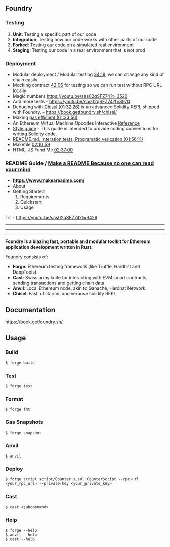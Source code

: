 ## Foundry

### Testing
 1. **Unit**: Testing a specific part of our code
 2. **Integration**: Testng how our code works with other parts of our code
 3. **Forked**: Testing our code on a simulated real environment
 4. **Staging**: Testing our code in a real environment that is not prod

### Deployment
 - Modular deployment / Modular testing [34:18](https://youtu.be/sas02qSFZ74?t=2058), we can change any kind of chain easily 
 - Mocking contract [42:06](https://youtu.be/sas02qSFZ74?t=2526) for testing so we can run test without RPC URL locally
 - Magic numbers https://youtu.be/sas02qSFZ74?t=3520
 - Add more tests - https://youtu.be/sas02qSFZ74?t=3970
 - Debuging with [Chisel (01:32:26)](https://youtu.be/sas02qSFZ74?t=5546) is an advanced Solidity REPL shipped with Foundry. - https://book.getfoundry.sh/chisel/
 - Making [gas efficient (01:33:56)](https://youtu.be/sas02qSFZ74?t=5636)
 - An Ethereum Virtual Machine Opcodes Interactive [Reference](https://www.evm.codes/)
 - [Style guide](https://docs.soliditylang.org/en/latest/style-guide.html#) - This guide is intended to provide coding conventions for writing Solidity code.
 - [README.md, Interation tests, Programatic verication (01:56:11)](https://youtu.be/sas02qSFZ74?t=6971)
 - Makefile [02:10:59](https://youtu.be/sas02qSFZ74?t=7859)
 - HTML, JS Fund Me [02:37:00](https://youtu.be/sas02qSFZ74?t=9429)

### README Guide / [Make a README Because no one can read your mind](https://www.drupal.org/docs/develop/managing-a-drupalorg-theme-module-or-distribution-project/documenting-your-project/readmemd-template) 
 - __https://www.makeareadme.com/__
 - About
 - Getting Started
    1. Requirements
    2. Quickstart
    3. Usage

 Till - https://youtu.be/sas02qSFZ74?t=9429


___
___
___
 
**Foundry is a blazing fast, portable and modular toolkit for Ethereum application development written in Rust.**

Foundry consists of:

-   **Forge**: Ethereum testing framework (like Truffle, Hardhat and DappTools).
-   **Cast**: Swiss army knife for interacting with EVM smart contracts, sending transactions and getting chain data.
-   **Anvil**: Local Ethereum node, akin to Ganache, Hardhat Network.
-   **Chisel**: Fast, utilitarian, and verbose solidity REPL.


## Documentation

https://book.getfoundry.sh/

## Usage

### Build

```shell
$ forge build
```

### Test

```shell
$ forge test
```

### Format

```shell
$ forge fmt
```

### Gas Snapshots

```shell
$ forge snapshot
```

### Anvil

```shell
$ anvil
```

### Deploy

```shell
$ forge script script/Counter.s.sol:CounterScript --rpc-url <your_rpc_url> --private-key <your_private_key>
```

### Cast

```shell
$ cast <subcommand>
```

### Help

```shell
$ forge --help
$ anvil --help
$ cast --help
```
